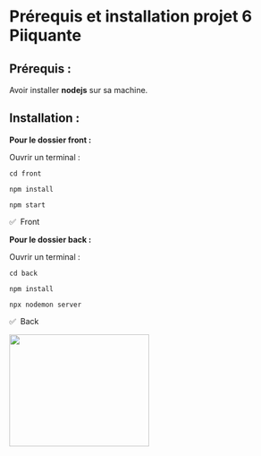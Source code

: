# Prérequis et installation projet 6 Piiquante

## Prérequis :

Avoir installer **nodejs** sur sa machine.

## Installation :

**Pour le dossier front :**

Ouvrir un terminal :

```
cd front
```

```
npm install
```

```
npm start
```

:white_check_mark: &nbsp;Front

**Pour le dossier back :**

Ouvrir un terminal :

```
cd back
```

```
npm install
```

```
npx nodemon server
```

:white_check_mark: &nbsp;Back

<img src="https://media.giphy.com/media/NytMLKyiaIh6VH9SPm/giphy.gif" width="250" height="200" />
